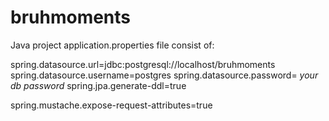 # bruhmoments
Java project
application.properties file consist of:

spring.datasource.url=jdbc:postgresql://localhost/bruhmoments
spring.datasource.username=postgres
spring.datasource.password= *your db password*
spring.jpa.generate-ddl=true

spring.mustache.expose-request-attributes=true

